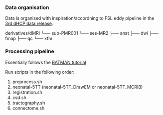 ### Data organisation

Data is organised with inspiration/accordning to FSL eddy pipeline in the [3rd dHCP data release](https://biomedia.github.io/dHCP-release-notes/structure.html#diffusion-eddy-pipeline).

derivatives/dMRI
	└── sub-PMR001
    	    └── ses-MR2
            	├── anat
        	├── dwi
        	├── fmap
        	├── qc
        	└── xfm


### Processing pipeline

Essentially follows the [BATMAN tutorial](https://osf.io/pm9ba/)

Run scripts in the following order:

1. preprocess.sh
2. neonatal-5TT (neonatal-5TT_DrawEM or neonatal-5TT_MCRIB)
3. registration.sh
4. csd.sh
5. tractography.sh
6. connectome.sh
